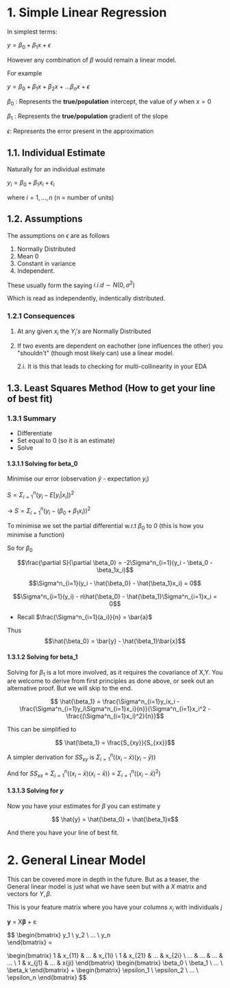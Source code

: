 # 1. Simple Linear Regression

In simplest terms:

$y = \beta_0 + \beta_1x + \epsilon$

However any combination of $\beta$ would remain a linear model.

For example 

$y = \beta_0 + \beta_1x + \beta_2x + ... \beta_nx + \epsilon$

$\beta_0$ : Represents the **true/population** intercept, the value of ${y}$ when $x = 0$

$\beta_1$ : Represents the **true/population** gradient of the slope

$\epsilon$: Represents the error present in the approximation

## 1.1. Individual Estimate

Naturally for an individual estimate

$y_i = \beta_0 + \beta_1x_i  + \epsilon_i$

where $i = 1,...,n$
(n = number of units)

## 1.2. Assumptions

The assumptions on $\epsilon$ are as follows

1. Normally Distributed
2. Mean 0
3. Constant in variance
4. Independent.

These usually form the saying $`i.i.d \sim N(0,\sigma^2)`$

Which is read as independently, indentically distributed.

### 1.2.1 Consequences

1. At any given $x_i$ the $Y_i's$ are Normally Distributed

2. If two events are dependent on eachother (one influences the other) you "shouldn't" (though most likely can) use a linear model.

    2.i. It is this that leads to checking for multi-collinearity in your EDA

## 1.3. Least Squares Method (How to get your line of best fit)

### 1.3.1 Summary

* Differentiate
* Set equal to 0 (so it is an estimate)
* Solve

#### 1.3.1.1 Solving for beta_0
Minimise our error (observation $\hat{y}$ - expectation $y_i$)

   $S = \Sigma^n_{i = 1}(y_i - E[y_i|x_i])^2$
    
-> $S = \Sigma^n_{i=1}(y_i - (\beta_0 + \beta_1x_i))^2$

To minimise we set the partial differential w.r.t $\beta_0$ to 0 (this is how you minimise a function)

So for $\beta_0$

$$\frac{\partial S}{\partial \beta_0} = -2\Sigma^n_{i=1}(y_i - \beta_0 - \beta_1x_i)$$

$$\Sigma^n_{i=1}(y_i - \hat{\beta_0} - \hat{\beta_1}x_i) = 0$$

$$\Sigma^n_{i=1}(y_i) - n\hat{\beta_0} - \hat{\beta_1}\Sigma^n_{i=1}x_i = 0$$

* Recall $\frac{\Sigma^n_{i=1}(a_i)}{n} = \bar{a}$

Thus $$\hat{\beta_0} = \bar{y} - \hat{\beta_1}\bar{x}$$


#### 1.3.1.2 Solving for beta_1

Solving for $\beta_1$ is a lot more involved, as it requires the covariance of X,Y. 
You are welcome to derive from first principles as done above, or seek out an alternative proof. But we will skip to the end.

$$ \hat{\beta_1} = \frac{\Sigma^n_{i=1}y_ix_i - \frac{\Sigma^n_{i=1}y_i\Sigma^n_{i=1}x_i}{n}}{\Sigma^n_{i=1}x_i^2 - \frac{(\Sigma^n_{i=1}x_i)^2}{n}}$$

This can be simplified to 

$$ \hat{\beta_1} = \frac{S_{xy}}{S_{xx}}$$

A simpler derivation for $SS_{xy}$ is $\Sigma^n_{i=1}((x_i - \bar{x})(y_i - \bar{y}))$

And for $SS_{xx}$ = $\Sigma^n_{i=1}((x_i - \bar{x})(x_i - \bar{x}))$ = $\Sigma^n_{i=1}((x_i - \bar{x})^2)$

#### 1.3.1.3 Solving for $y$

Now you have your estimates for $\beta$ you can estimate y

$$ \hat{y} = \hat{\beta_0} + \hat{\beta_1}x$$

And there you have your line of best fit.




# 2. General Linear Model

This can be covered more in depth in the future. But as a teaser, the General linear model is just what we have seen but with a $X$ matrix and vectors for $Y, \beta$.

This is your feature matrix where you have your columns $x_i$ with individuals $j$

**y** = X**β** + ε

$$
\begin{bmatrix}
y_1 \\
y_2 \\
... \\
y_n  
\end{bmatrix} = 

 \begin{bmatrix}
1 & x_{11} & ... & x_{1i} \\
1 & x_{21} & ... & x_{2i} \\
... & ... & ... & ... \\
1 & x_{j1} & ... & x{ji} 
\end{bmatrix}
\begin{bmatrix}
\beta_0 \\
\beta_1 \\
... \\
\beta_k 
\end{bmatrix} + 
\begin{bmatrix}
\epsilon_1 \\
\epsilon_2 \\
... \\
\epsilon_n 
\end{bmatrix} 
$$
